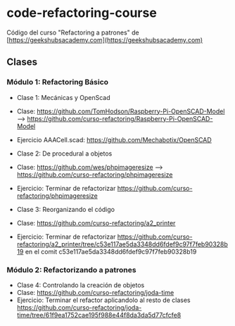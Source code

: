 # code-refactoring-course

Código del curso "Refactoring a patrones" de [https://geekshubsacademy.com](https://geekshubsacademy.com)

## Clases

### Módulo 1: Refactoring Básico

- Clase 1: Mecánicas y OpenScad
 - Clase: https://github.com/TomHodson/Raspberry-Pi-OpenSCAD-Model --> https://github.com/curso-refactoring/Raspberry-Pi-OpenSCAD-Model
 - Ejercicio AAACell.scad: https://github.com/Mechabotix/OpenSCAD


- Clase 2: De procedural a objetos
 - Clase: https://github.com/wes/phpimageresize --> https://github.com/curso-refactoring/phpimageresize
 - Ejercicio: Terminar de refactorizar https://github.com/curso-refactoring/phpimageresize


- Clase 3: Reorganizando el código
 - Clase: https://github.com/curso-refactoring/a2_printer
 - Ejercicio: Terminar de refactorizar https://github.com/curso-refactoring/a2_printer/tree/c53e117ae5da3348dd6fdef9c97f7feb90328b19 en el comit c53e117ae5da3348dd6fdef9c97f7feb90328b19

### Módulo 2: Refactorizando a patrones

- Clase 4: Controlando la creación de objetos
 - Clase: https://github.com/curso-refactoring/joda-time
 - Ejercicio: Terminar el refactor aplicandolo  al resto de clases https://github.com/curso-refactoring/joda-time/tree/61f9ea1752cae195f988e44f8da3da5d77cfcfe8
